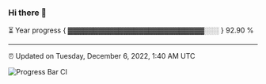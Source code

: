 ### Hi there 👋

⏳ Year progress { ▓▓▓▓▓▓▓▓▓▓▓▓▓▓▓▓▓▓▓▓▓▓▓▓▓▓▓░░░ } 92.90 %

---

⏰ Updated on Tuesday, December 6, 2022, 1:40 AM UTC

![Progress Bar CI](https://github.com/arthurbuhl/arthurbuhl/workflows/Progress%20Bar%20CI/badge.svg)
